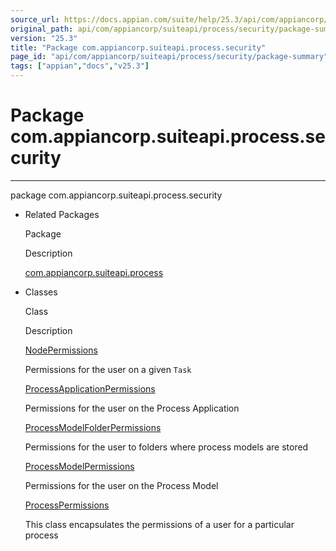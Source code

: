 ```yaml
---
source_url: https://docs.appian.com/suite/help/25.3/api/com/appiancorp/suiteapi/process/security/package-summary.html
original_path: api/com/appiancorp/suiteapi/process/security/package-summary.html
version: "25.3"
title: "Package com.appiancorp.suiteapi.process.security"
page_id: "api/com/appiancorp/suiteapi/process/security/package-summary"
tags: ["appian","docs","v25.3"]
---
```



# Package com.appiancorp.suiteapi.process.security

* * *

package com.appiancorp.suiteapi.process.security

-   Related Packages

    Package

    Description

    [com.appiancorp.suiteapi.process](../package-summary.html)

-   Classes

    Class

    Description

    [NodePermissions](NodePermissions.html "class in com.appiancorp.suiteapi.process.security")

    Permissions for the user on a given `Task`

    [ProcessApplicationPermissions](ProcessApplicationPermissions.html "class in com.appiancorp.suiteapi.process.security")

    Permissions for the user on the Process Application

    [ProcessModelFolderPermissions](ProcessModelFolderPermissions.html "class in com.appiancorp.suiteapi.process.security")

    Permissions for the user to folders where process models are stored

    [ProcessModelPermissions](ProcessModelPermissions.html "class in com.appiancorp.suiteapi.process.security")

    Permissions for the user on the Process Model

    [ProcessPermissions](ProcessPermissions.html "class in com.appiancorp.suiteapi.process.security")

    This class encapsulates the permissions of a user for a particular process